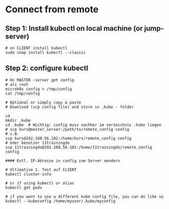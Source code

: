 # Connect from remote 

## Step 1: Install kubectl on local machine (or jump-server)

```
# on CLIENT install kubectl 
sudo snap install kubectl --classic
```

## Step 2: configure kubectl 

```
# On MASTER -server get config 
# als root
microk8s config > /tmp/config
cat /tmp/config 
```

```
# Optional or simply copy & paste 
# Download (scp config file) and store in .kube - folder  
```

```
cd
mkdir .kube
cd .kube  # Wichtig: config muss nachher im verzeichnis .kube liegen 
# scp kurs@master_server:/path/to/remote_config config 
# z.B. 
scp kurs@192.168.56.102:/home/kurs/remote_config config
# oder benutzer 11trainingdo
scp 11trainingdo@192.168.56.102:/home/11trainingdo/remote_config config 

#### Evtl. IP-Adresse in config zum Server aendern 

# Ultimative 1. Test auf CLIENT 
kubectl cluster-info 

# or if using kubectl or alias 
kubectl get pods 

# if you want to use a different kube config file, you can do like so 
kubectl --kubeconfig /home/myuser/.kube/myconfig

```
